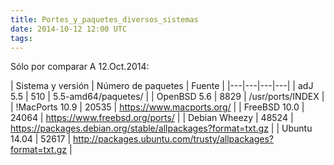 ```yaml
---
title: Portes_y_paquetes_diversos_sistemas
date: 2014-10-12 12:00 UTC
tags:
---
```

Sólo por comparar A 12.Oct.2014:

| Sistema y versión | Número de paquetes | Fuente |
|---|---|---|---|
| adJ 5.5 | 510 | 5.5-amd64/paquetes/ |
| OpenBSD 5.6 | 8829 | /usr/ports/INDEX  |
| !MacPorts 10.9 | 20535  | https://www.macports.org/ |
| FreeBSD 10.0 | 24064 | https://www.freebsd.org/ports/ |
| Debian Wheezy | 48524 | https://packages.debian.org/stable/allpackages?format=txt.gz |
| Ubuntu 14.04 | 52617 | http://packages.ubuntu.com/trusty/allpackages?format=txt.gz |
